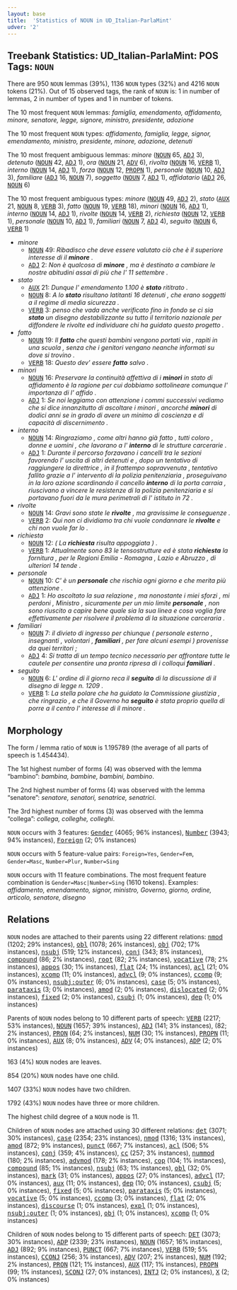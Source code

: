 ```yaml
---
layout: base
title:  'Statistics of NOUN in UD_Italian-ParlaMint'
udver: '2'
---
```


## Treebank Statistics: UD_Italian-ParlaMint: POS Tags: `NOUN`

There are 950 `NOUN` lemmas (39%), 1136 `NOUN` types (32%) and 4216 `NOUN` tokens (21%).
Out of 15 observed tags, the rank of `NOUN` is: 1 in number of lemmas, 2 in number of types and 1 in number of tokens.

The 10 most frequent `NOUN` lemmas: <em>famiglia, emendamento, affidamento, minore, senatore, legge, signore, ministro, presidente, adozione</em>

The 10 most frequent `NOUN` types:  <em>affidamento, famiglia, legge, signor, emendamento, ministro, presidente, minore, adozione, detenuti</em>

The 10 most frequent ambiguous lemmas: <em>minore</em> (<tt><a href="it_parlamint-pos-NOUN.html">NOUN</a></tt> 65, <tt><a href="it_parlamint-pos-ADJ.html">ADJ</a></tt> 3), <em>detenuto</em> (<tt><a href="it_parlamint-pos-NOUN.html">NOUN</a></tt> 42, <tt><a href="it_parlamint-pos-ADJ.html">ADJ</a></tt> 1), <em>ora</em> (<tt><a href="it_parlamint-pos-NOUN.html">NOUN</a></tt> 21, <tt><a href="it_parlamint-pos-ADV.html">ADV</a></tt> 6), <em>rivolta</em> (<tt><a href="it_parlamint-pos-NOUN.html">NOUN</a></tt> 16, <tt><a href="it_parlamint-pos-VERB.html">VERB</a></tt> 1), <em>interno</em> (<tt><a href="it_parlamint-pos-NOUN.html">NOUN</a></tt> 14, <tt><a href="it_parlamint-pos-ADJ.html">ADJ</a></tt> 1), <em>forza</em> (<tt><a href="it_parlamint-pos-NOUN.html">NOUN</a></tt> 12, <tt><a href="it_parlamint-pos-PROPN.html">PROPN</a></tt> 1), <em>personale</em> (<tt><a href="it_parlamint-pos-NOUN.html">NOUN</a></tt> 10, <tt><a href="it_parlamint-pos-ADJ.html">ADJ</a></tt> 3), <em>familiare</em> (<tt><a href="it_parlamint-pos-ADJ.html">ADJ</a></tt> 16, <tt><a href="it_parlamint-pos-NOUN.html">NOUN</a></tt> 7), <em>soggetto</em> (<tt><a href="it_parlamint-pos-NOUN.html">NOUN</a></tt> 7, <tt><a href="it_parlamint-pos-ADJ.html">ADJ</a></tt> 1), <em>affidatario</em> (<tt><a href="it_parlamint-pos-ADJ.html">ADJ</a></tt> 26, <tt><a href="it_parlamint-pos-NOUN.html">NOUN</a></tt> 6)

The 10 most frequent ambiguous types:  <em>minore</em> (<tt><a href="it_parlamint-pos-NOUN.html">NOUN</a></tt> 49, <tt><a href="it_parlamint-pos-ADJ.html">ADJ</a></tt> 2), <em>stato</em> (<tt><a href="it_parlamint-pos-AUX.html">AUX</a></tt> 21, <tt><a href="it_parlamint-pos-NOUN.html">NOUN</a></tt> 8, <tt><a href="it_parlamint-pos-VERB.html">VERB</a></tt> 3), <em>fatto</em> (<tt><a href="it_parlamint-pos-NOUN.html">NOUN</a></tt> 19, <tt><a href="it_parlamint-pos-VERB.html">VERB</a></tt> 18), <em>minori</em> (<tt><a href="it_parlamint-pos-NOUN.html">NOUN</a></tt> 16, <tt><a href="it_parlamint-pos-ADJ.html">ADJ</a></tt> 1), <em>interno</em> (<tt><a href="it_parlamint-pos-NOUN.html">NOUN</a></tt> 14, <tt><a href="it_parlamint-pos-ADJ.html">ADJ</a></tt> 1), <em>rivolte</em> (<tt><a href="it_parlamint-pos-NOUN.html">NOUN</a></tt> 14, <tt><a href="it_parlamint-pos-VERB.html">VERB</a></tt> 2), <em>richiesta</em> (<tt><a href="it_parlamint-pos-NOUN.html">NOUN</a></tt> 12, <tt><a href="it_parlamint-pos-VERB.html">VERB</a></tt> 1), <em>personale</em> (<tt><a href="it_parlamint-pos-NOUN.html">NOUN</a></tt> 10, <tt><a href="it_parlamint-pos-ADJ.html">ADJ</a></tt> 1), <em>familiari</em> (<tt><a href="it_parlamint-pos-NOUN.html">NOUN</a></tt> 7, <tt><a href="it_parlamint-pos-ADJ.html">ADJ</a></tt> 4), <em>seguito</em> (<tt><a href="it_parlamint-pos-NOUN.html">NOUN</a></tt> 6, <tt><a href="it_parlamint-pos-VERB.html">VERB</a></tt> 1)


* <em>minore</em>
  * <tt><a href="it_parlamint-pos-NOUN.html">NOUN</a></tt> 49: <em>Ribadisco che deve essere valutato ciò che è il superiore interesse di il <b>minore</b> .</em>
  * <tt><a href="it_parlamint-pos-ADJ.html">ADJ</a></tt> 2: <em>Non è qualcosa di <b>minore</b> , ma è destinato a cambiare le nostre abitudini assai di più che l' 11 settembre .</em>
* <em>stato</em>
  * <tt><a href="it_parlamint-pos-AUX.html">AUX</a></tt> 21: <em>Dunque l' emendamento 1.100 è <b>stato</b> rititrato .</em>
  * <tt><a href="it_parlamint-pos-NOUN.html">NOUN</a></tt> 8: <em>A lo <b>stato</b> risultano latitanti 16 detenuti , che erano soggetti a il regime di media sicurezza .</em>
  * <tt><a href="it_parlamint-pos-VERB.html">VERB</a></tt> 3: <em>penso che vada anche verificato fino in fondo se ci sia <b>stato</b> un disegno destabilizzante su tutto il territorio nazionale per diffondere le rivolte ed individuare chi ha guidato questo progetto .</em>
* <em>fatto</em>
  * <tt><a href="it_parlamint-pos-NOUN.html">NOUN</a></tt> 19: <em>Il <b>fatto</b> che questi bambini vengono portati via , rapiti in una scuola , senza che i genitori vengano neanche informati su dove si trovino .</em>
  * <tt><a href="it_parlamint-pos-VERB.html">VERB</a></tt> 18: <em>Questo dev' essere <b>fatto</b> salvo .</em>
* <em>minori</em>
  * <tt><a href="it_parlamint-pos-NOUN.html">NOUN</a></tt> 16: <em>Preservare la continuità affettiva di i <b>minori</b> in stato di affidamento è la ragione per cui dobbiamo sottolineare comunque l' importanza di l' affido .</em>
  * <tt><a href="it_parlamint-pos-ADJ.html">ADJ</a></tt> 1: <em>Se noi leggiamo con attenzione i commi successivi vediamo che si dice innanzitutto di ascoltare i minori , ancorché <b>minori</b> di dodici anni se in grado di avere un minimo di coscienza e di capacità di discernimento .</em>
* <em>interno</em>
  * <tt><a href="it_parlamint-pos-NOUN.html">NOUN</a></tt> 14: <em>Ringraziamo , come altri hanno già fatto , tutti coloro , donne e uomini , che lavorano a l' <b>interno</b> di le strutture carcerarie .</em>
  * <tt><a href="it_parlamint-pos-ADJ.html">ADJ</a></tt> 1: <em>Durante il percorso forzavano i cancelli tra le sezioni favorendo l' uscita di altri detenuti e , dopo un tentativo di raggiungere la direttrice , in il frattempo sopravvenuta , tentativo fallito grazie a l' intervento di la polizia penitenziaria , proseguivano in la loro azione scardinando il cancello <b>interno</b> di la porta carraia , riuscivano a vincere le resistenze di la polizia penitenziaria e si portavano fuori da le mura perimetrali di l' istituto in 72 .</em>
* <em>rivolte</em>
  * <tt><a href="it_parlamint-pos-NOUN.html">NOUN</a></tt> 14: <em>Gravi sono state le <b>rivolte</b> , ma gravissime le conseguenze .</em>
  * <tt><a href="it_parlamint-pos-VERB.html">VERB</a></tt> 2: <em>Qui non ci dividiamo tra chi vuole condannare le <b>rivolte</b> e chi non vuole far lo .</em>
* <em>richiesta</em>
  * <tt><a href="it_parlamint-pos-NOUN.html">NOUN</a></tt> 12: <em>( La <b>richiesta</b> risulta appoggiata ) .</em>
  * <tt><a href="it_parlamint-pos-VERB.html">VERB</a></tt> 1: <em>Attualmente sono 83 le tensostrutture ed è stata <b>richiesta</b> la fornitura , per le Regioni Emilia - Romagna , Lazio e Abruzzo , di ulteriori 14 tende .</em>
* <em>personale</em>
  * <tt><a href="it_parlamint-pos-NOUN.html">NOUN</a></tt> 10: <em>C' è un <b>personale</b> che rischia ogni giorno e che merita più attenzione .</em>
  * <tt><a href="it_parlamint-pos-ADJ.html">ADJ</a></tt> 1: <em>Ho ascoltato la sua relazione , ma nonostante i miei sforzi , mi perdoni , Ministro , sicuramente per un mio limite <b>personale</b> , non sono riuscito a capire bene quale sia la sua linea e cosa voglia fare effettivamente per risolvere il problema di la situazione carceraria .</em>
* <em>familiari</em>
  * <tt><a href="it_parlamint-pos-NOUN.html">NOUN</a></tt> 7: <em>il divieto di ingresso per chiunque ( personale esterno , insegnanti , volontari , <b>familiari</b> , per fare alcuni esempi ) provenisse da quei territori ;</em>
  * <tt><a href="it_parlamint-pos-ADJ.html">ADJ</a></tt> 4: <em>Si tratta di un tempo tecnico necessario per affrontare tutte le cautele per consentire una pronta ripresa di i colloqui <b>familiari</b> .</em>
* <em>seguito</em>
  * <tt><a href="it_parlamint-pos-NOUN.html">NOUN</a></tt> 6: <em>L' ordine di il giorno reca il <b>seguito</b> di la discussione di il disegno di legge n. 1209 .</em>
  * <tt><a href="it_parlamint-pos-VERB.html">VERB</a></tt> 1: <em>La stella polare che ha guidato la Commissione giustizia , che ringrazio , e che il Governo ha <b>seguito</b> è stata proprio quella di porre a il centro l' interesse di il minore .</em>

## Morphology

The form / lemma ratio of `NOUN` is 1.195789 (the average of all parts of speech is 1.454434).

The 1st highest number of forms (4) was observed with the lemma “bambino”: <em>bambina, bambine, bambini, bambino</em>.

The 2nd highest number of forms (4) was observed with the lemma “senatore”: <em>senatore, senatori, senatrice, senatrici</em>.

The 3rd highest number of forms (3) was observed with the lemma “collega”: <em>collega, colleghe, colleghi</em>.

`NOUN` occurs with 3 features: <tt><a href="it_parlamint-feat-Gender.html">Gender</a></tt> (4065; 96% instances), <tt><a href="it_parlamint-feat-Number.html">Number</a></tt> (3943; 94% instances), <tt><a href="it_parlamint-feat-Foreign.html">Foreign</a></tt> (2; 0% instances)

`NOUN` occurs with 5 feature-value pairs: `Foreign=Yes`, `Gender=Fem`, `Gender=Masc`, `Number=Plur`, `Number=Sing`

`NOUN` occurs with 11 feature combinations.
The most frequent feature combination is `Gender=Masc|Number=Sing` (1610 tokens).
Examples: <em>affidamento, emendamento, signor, ministro, Governo, giorno, ordine, articolo, senatore, disegno</em>


## Relations

`NOUN` nodes are attached to their parents using 22 different relations: <tt><a href="it_parlamint-dep-nmod.html">nmod</a></tt> (1202; 29% instances), <tt><a href="it_parlamint-dep-obl.html">obl</a></tt> (1078; 26% instances), <tt><a href="it_parlamint-dep-obj.html">obj</a></tt> (702; 17% instances), <tt><a href="it_parlamint-dep-nsubj.html">nsubj</a></tt> (519; 12% instances), <tt><a href="it_parlamint-dep-conj.html">conj</a></tt> (343; 8% instances), <tt><a href="it_parlamint-dep-compound.html">compound</a></tt> (86; 2% instances), <tt><a href="it_parlamint-dep-root.html">root</a></tt> (82; 2% instances), <tt><a href="it_parlamint-dep-vocative.html">vocative</a></tt> (78; 2% instances), <tt><a href="it_parlamint-dep-appos.html">appos</a></tt> (30; 1% instances), <tt><a href="it_parlamint-dep-flat.html">flat</a></tt> (24; 1% instances), <tt><a href="it_parlamint-dep-acl.html">acl</a></tt> (21; 0% instances), <tt><a href="it_parlamint-dep-xcomp.html">xcomp</a></tt> (11; 0% instances), <tt><a href="it_parlamint-dep-advcl.html">advcl</a></tt> (9; 0% instances), <tt><a href="it_parlamint-dep-ccomp.html">ccomp</a></tt> (9; 0% instances), <tt><a href="it_parlamint-dep-nsubj-outer.html">nsubj:outer</a></tt> (6; 0% instances), <tt><a href="it_parlamint-dep-case.html">case</a></tt> (5; 0% instances), <tt><a href="it_parlamint-dep-parataxis.html">parataxis</a></tt> (3; 0% instances), <tt><a href="it_parlamint-dep-amod.html">amod</a></tt> (2; 0% instances), <tt><a href="it_parlamint-dep-dislocated.html">dislocated</a></tt> (2; 0% instances), <tt><a href="it_parlamint-dep-fixed.html">fixed</a></tt> (2; 0% instances), <tt><a href="it_parlamint-dep-csubj.html">csubj</a></tt> (1; 0% instances), <tt><a href="it_parlamint-dep-dep.html">dep</a></tt> (1; 0% instances)

Parents of `NOUN` nodes belong to 10 different parts of speech: <tt><a href="it_parlamint-pos-VERB.html">VERB</a></tt> (2217; 53% instances), <tt><a href="it_parlamint-pos-NOUN.html">NOUN</a></tt> (1657; 39% instances), <tt><a href="it_parlamint-pos-ADJ.html">ADJ</a></tt> (141; 3% instances),  (82; 2% instances), <tt><a href="it_parlamint-pos-PRON.html">PRON</a></tt> (64; 2% instances), <tt><a href="it_parlamint-pos-NUM.html">NUM</a></tt> (30; 1% instances), <tt><a href="it_parlamint-pos-PROPN.html">PROPN</a></tt> (11; 0% instances), <tt><a href="it_parlamint-pos-AUX.html">AUX</a></tt> (8; 0% instances), <tt><a href="it_parlamint-pos-ADV.html">ADV</a></tt> (4; 0% instances), <tt><a href="it_parlamint-pos-ADP.html">ADP</a></tt> (2; 0% instances)

163 (4%) `NOUN` nodes are leaves.

854 (20%) `NOUN` nodes have one child.

1407 (33%) `NOUN` nodes have two children.

1792 (43%) `NOUN` nodes have three or more children.

The highest child degree of a `NOUN` node is 11.

Children of `NOUN` nodes are attached using 30 different relations: <tt><a href="it_parlamint-dep-det.html">det</a></tt> (3071; 30% instances), <tt><a href="it_parlamint-dep-case.html">case</a></tt> (2354; 23% instances), <tt><a href="it_parlamint-dep-nmod.html">nmod</a></tt> (1316; 13% instances), <tt><a href="it_parlamint-dep-amod.html">amod</a></tt> (872; 9% instances), <tt><a href="it_parlamint-dep-punct.html">punct</a></tt> (667; 7% instances), <tt><a href="it_parlamint-dep-acl.html">acl</a></tt> (506; 5% instances), <tt><a href="it_parlamint-dep-conj.html">conj</a></tt> (359; 4% instances), <tt><a href="it_parlamint-dep-cc.html">cc</a></tt> (257; 3% instances), <tt><a href="it_parlamint-dep-nummod.html">nummod</a></tt> (180; 2% instances), <tt><a href="it_parlamint-dep-advmod.html">advmod</a></tt> (178; 2% instances), <tt><a href="it_parlamint-dep-cop.html">cop</a></tt> (104; 1% instances), <tt><a href="it_parlamint-dep-compound.html">compound</a></tt> (85; 1% instances), <tt><a href="it_parlamint-dep-nsubj.html">nsubj</a></tt> (63; 1% instances), <tt><a href="it_parlamint-dep-obl.html">obl</a></tt> (32; 0% instances), <tt><a href="it_parlamint-dep-mark.html">mark</a></tt> (31; 0% instances), <tt><a href="it_parlamint-dep-appos.html">appos</a></tt> (27; 0% instances), <tt><a href="it_parlamint-dep-advcl.html">advcl</a></tt> (17; 0% instances), <tt><a href="it_parlamint-dep-aux.html">aux</a></tt> (11; 0% instances), <tt><a href="it_parlamint-dep-dep.html">dep</a></tt> (10; 0% instances), <tt><a href="it_parlamint-dep-csubj.html">csubj</a></tt> (5; 0% instances), <tt><a href="it_parlamint-dep-fixed.html">fixed</a></tt> (5; 0% instances), <tt><a href="it_parlamint-dep-parataxis.html">parataxis</a></tt> (5; 0% instances), <tt><a href="it_parlamint-dep-vocative.html">vocative</a></tt> (5; 0% instances), <tt><a href="it_parlamint-dep-ccomp.html">ccomp</a></tt> (3; 0% instances), <tt><a href="it_parlamint-dep-flat.html">flat</a></tt> (2; 0% instances), <tt><a href="it_parlamint-dep-discourse.html">discourse</a></tt> (1; 0% instances), <tt><a href="it_parlamint-dep-expl.html">expl</a></tt> (1; 0% instances), <tt><a href="it_parlamint-dep-nsubj-outer.html">nsubj:outer</a></tt> (1; 0% instances), <tt><a href="it_parlamint-dep-obj.html">obj</a></tt> (1; 0% instances), <tt><a href="it_parlamint-dep-xcomp.html">xcomp</a></tt> (1; 0% instances)

Children of `NOUN` nodes belong to 15 different parts of speech: <tt><a href="it_parlamint-pos-DET.html">DET</a></tt> (3073; 30% instances), <tt><a href="it_parlamint-pos-ADP.html">ADP</a></tt> (2339; 23% instances), <tt><a href="it_parlamint-pos-NOUN.html">NOUN</a></tt> (1657; 16% instances), <tt><a href="it_parlamint-pos-ADJ.html">ADJ</a></tt> (892; 9% instances), <tt><a href="it_parlamint-pos-PUNCT.html">PUNCT</a></tt> (667; 7% instances), <tt><a href="it_parlamint-pos-VERB.html">VERB</a></tt> (519; 5% instances), <tt><a href="it_parlamint-pos-CCONJ.html">CCONJ</a></tt> (256; 3% instances), <tt><a href="it_parlamint-pos-ADV.html">ADV</a></tt> (207; 2% instances), <tt><a href="it_parlamint-pos-NUM.html">NUM</a></tt> (192; 2% instances), <tt><a href="it_parlamint-pos-PRON.html">PRON</a></tt> (121; 1% instances), <tt><a href="it_parlamint-pos-AUX.html">AUX</a></tt> (117; 1% instances), <tt><a href="it_parlamint-pos-PROPN.html">PROPN</a></tt> (99; 1% instances), <tt><a href="it_parlamint-pos-SCONJ.html">SCONJ</a></tt> (27; 0% instances), <tt><a href="it_parlamint-pos-INTJ.html">INTJ</a></tt> (2; 0% instances), <tt><a href="it_parlamint-pos-X.html">X</a></tt> (2; 0% instances)

